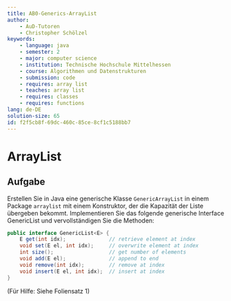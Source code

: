 ```yaml
---
title: AB0-Generics-ArrayList
author:
    - AuD-Tutoren
    - Christopher Schölzel
keywords:
    - language: java
    - semester: 2
    - major: computer science
    - institution: Technische Hochschule Mittelhessen
    - course: Algorithmen und Datenstrukturen
    - submission: code
    - requires: array list
    - teaches: array list
    - requires: classes
    - requires: functions
lang: de-DE
solution-size: 65
id: f2f5cb8f-69dc-460c-85ce-8cf1c5188bb7
---
```


# ArrayList

## Aufgabe

Erstellen Sie in Java eine generische Klasse `GenericArrayList` in einem Package `arraylist` mit einem Konstruktor, der die Kapazität der Liste übergeben bekommt.
Implementieren Sie das folgende generische Interface GenericList und vervollständigen Sie die Methoden:

```java
public interface GenericList<E> {
    E get(int idx);              // retrieve element at index
    void set(E el, int idx);     // overwrite element at index
    int size();                  // get number of elements
    void add(E el);              // append to end
    void remove(int idx);        // remove at index
    void insert(E el, int idx);  // insert at index
}
```

(Für Hilfe: Siehe Foliensatz 1)
